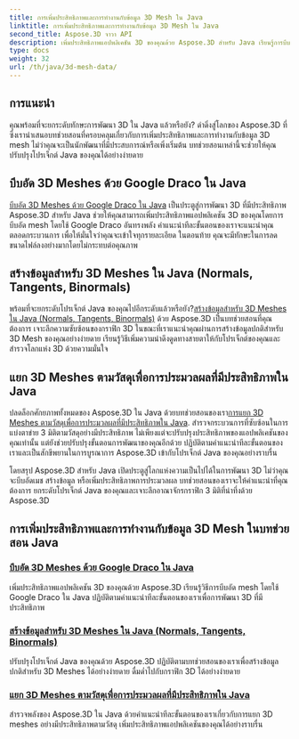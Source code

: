 ```yaml
---
title: การเพิ่มประสิทธิภาพและการทำงานกับข้อมูล 3D Mesh ใน Java
linktitle: การเพิ่มประสิทธิภาพและการทำงานกับข้อมูล 3D Mesh ใน Java
second_title: Aspose.3D จาวา API
description: เพิ่มประสิทธิภาพแอปพลิเคชัน 3D ของคุณด้วย Aspose.3D สำหรับ Java เรียนรู้การบีบอัด mesh ด้วย Google Draco สร้างข้อมูล mesh และประมวลผล mesh 3D ตามวัสดุอย่างมีประสิทธิภาพ
type: docs
weight: 32
url: /th/java/3d-mesh-data/
---
```

## การแนะนำ

คุณพร้อมที่จะยกระดับทักษะการพัฒนา 3D ใน Java แล้วหรือยัง? ดำดิ่งสู่โลกของ Aspose.3D ที่ซึ่งเรานำเสนอบทช่วยสอนที่ครอบคลุมเกี่ยวกับการเพิ่มประสิทธิภาพและการทำงานกับข้อมูล 3D mesh ไม่ว่าคุณจะเป็นนักพัฒนาที่มีประสบการณ์หรือเพิ่งเริ่มต้น บทช่วยสอนเหล่านี้จะช่วยให้คุณปรับปรุงโปรเจ็กต์ Java ของคุณได้อย่างง่ายดาย

## บีบอัด 3D Meshes ด้วย Google Draco ใน Java

[บีบอัด 3D Meshes ด้วย Google Draco ใน Java](./compress-meshes-google-draco/) เป็นประตูสู่การพัฒนา 3D ที่มีประสิทธิภาพ Aspose.3D สำหรับ Java ช่วยให้คุณสามารถเพิ่มประสิทธิภาพแอปพลิเคชัน 3D ของคุณโดยการบีบอัด mesh โดยใช้ Google Draco อันทรงพลัง คำแนะนำทีละขั้นตอนของเราจะแนะนำคุณตลอดกระบวนการ เพื่อให้มั่นใจว่าคุณจะเข้าใจทุกรายละเอียด ในตอนท้าย คุณจะมีทักษะในการลดขนาดไฟล์ลงอย่างมากโดยไม่กระทบต่อคุณภาพ

## สร้างข้อมูลสำหรับ 3D Meshes ใน Java (Normals, Tangents, Binormals)

พร้อมที่จะยกระดับโปรเจ็กต์ Java ของคุณไปอีกระดับแล้วหรือยัง?[สร้างข้อมูลสำหรับ 3D Meshes ใน Java (Normals, Tangents, Binormals)](./generate-mesh-data/) ด้วย Aspose.3D เป็นบทช่วยสอนที่คุณต้องการ เจาะลึกความซับซ้อนของกราฟิก 3D ในขณะที่เราแนะนำคุณผ่านการสร้างข้อมูลปกติสำหรับ 3D Mesh ของคุณอย่างง่ายดาย เรียนรู้วิธีเพิ่มความน่าดึงดูดทางสายตาให้กับโปรเจ็กต์ของคุณและสำรวจโลกแห่ง 3D ด้วยความมั่นใจ

## แยก 3D Meshes ตามวัสดุเพื่อการประมวลผลที่มีประสิทธิภาพใน Java

 ปลดล็อกศักยภาพทั้งหมดของ Aspose.3D ใน Java ด้วยบทช่วยสอนของเรา[การแยก 3D Meshes ตามวัสดุเพื่อการประมวลผลที่มีประสิทธิภาพใน Java](./split-meshes-by-material/). สำรวจกระบวนการที่ซับซ้อนในการแบ่งตาข่าย 3 มิติตามวัสดุอย่างมีประสิทธิภาพ ไม่เพียงแต่จะปรับปรุงประสิทธิภาพของแอปพลิเคชันของคุณเท่านั้น แต่ยังช่วยปรับปรุงขั้นตอนการพัฒนาของคุณอีกด้วย ปฏิบัติตามคำแนะนำทีละขั้นตอนของเราและเป็นสักขีพยานในการบูรณาการ Aspose.3D เข้ากับโปรเจ็กต์ Java ของคุณอย่างราบรื่น

โดยสรุป Aspose.3D สำหรับ Java เปิดประตูสู่โลกแห่งความเป็นไปได้ในการพัฒนา 3D ไม่ว่าคุณจะบีบอัดเมช สร้างข้อมูล หรือเพิ่มประสิทธิภาพการประมวลผล บทช่วยสอนของเราจะให้คำแนะนำที่คุณต้องการ ยกระดับโปรเจ็กต์ Java ของคุณและเจาะลึกอาณาจักรกราฟิก 3 มิติที่น่าทึ่งด้วย Aspose.3D
## การเพิ่มประสิทธิภาพและการทำงานกับข้อมูล 3D Mesh ในบทช่วยสอน Java
### [บีบอัด 3D Meshes ด้วย Google Draco ใน Java](./compress-meshes-google-draco/)
เพิ่มประสิทธิภาพแอปพลิเคชัน 3D ของคุณด้วย Aspose.3D เรียนรู้วิธีการบีบอัด mesh โดยใช้ Google Draco ใน Java ปฏิบัติตามคำแนะนำทีละขั้นตอนของเราเพื่อการพัฒนา 3D ที่มีประสิทธิภาพ
### [สร้างข้อมูลสำหรับ 3D Meshes ใน Java (Normals, Tangents, Binormals)](./generate-mesh-data/)
ปรับปรุงโปรเจ็กต์ Java ของคุณด้วย Aspose.3D ปฏิบัติตามบทช่วยสอนของเราเพื่อสร้างข้อมูลปกติสำหรับ 3D Meshes ได้อย่างง่ายดาย ดื่มด่ำไปกับกราฟิก 3D ได้อย่างง่ายดาย
### [แยก 3D Meshes ตามวัสดุเพื่อการประมวลผลที่มีประสิทธิภาพใน Java](./split-meshes-by-material/)
สำรวจพลังของ Aspose.3D ใน Java ด้วยคำแนะนำทีละขั้นตอนของเราเกี่ยวกับการแยก 3D meshes อย่างมีประสิทธิภาพตามวัสดุ เพิ่มประสิทธิภาพแอปพลิเคชันของคุณได้อย่างราบรื่น